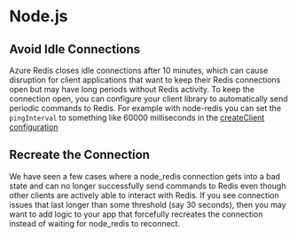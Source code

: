 # Node.js

## Avoid Idle Connections

Azure Redis closes idle connections after 10 minutes, which can cause disruption for client applications that want to keep their Redis connections open but may have long periods without Redis activity. To keep the connection open, you can configure your client library to automatically send periodic commands to Redis. For example with node-redis you can set the `pingInterval` to something like 60000 milliseconds in the [createClient configuration](https://github.com/redis/node-redis/blob/259e9b2e1f184d5e83413a73a88bda85de814ac0/docs/client-configuration.md#createclient-configuration)

## Recreate the Connection

We have seen a few cases where a node_redis connection gets into a bad state and can no longer successfully send commands to Redis even though other clients are actively able to interact with Redis.  If you see connection issues that last longer than some threshold (say 30 seconds), then you may want to add logic to your app that forcefully recreates the connection instead of waiting for node_redis to reconnect.

